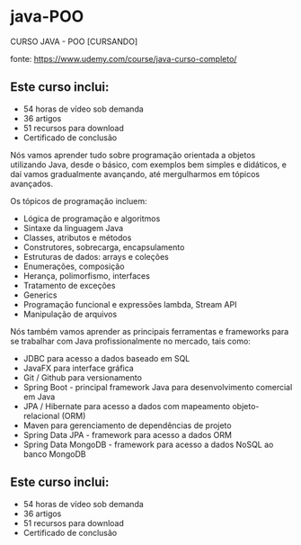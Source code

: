# java-POO
CURSO JAVA - POO [CURSANDO]

fonte: https://www.udemy.com/course/java-curso-completo/

## Este curso inclui:
+ 54 horas de vídeo sob demanda
+ 36 artigos
+ 51 recursos para download
+ Certificado de conclusão

Nós vamos aprender tudo sobre programação orientada a objetos utilizando Java, 
desde o básico, com exemplos bem simples e didáticos, e daí vamos gradualmente avançando, 
até mergulharmos em tópicos avançados. 

Os tópicos de programação incluem:

+ Lógica de programação e algoritmos
+ Sintaxe da linguagem Java
+ Classes, atributos e métodos
+ Construtores, sobrecarga, encapsulamento
+ Estruturas de dados: arrays e coleções
+ Enumerações, composição
+ Herança, polimorfismo, interfaces
+ Tratamento de exceções
+ Generics
+ Programação funcional e expressões lambda, Stream API
+ Manipulação de arquivos

Nós também vamos aprender as principais ferramentas e frameworks 
para se trabalhar com Java profissionalmente no mercado, tais como:

+ JDBC para acesso a dados baseado em SQL
+ JavaFX para interface gráfica
+ Git / Github para versionamento
+ Spring Boot - principal framework Java para desenvolvimento comercial em Java
+ JPA / Hibernate para acesso a dados com mapeamento objeto-relacional (ORM)
+ Maven para gerenciamento de dependências de projeto
+ Spring Data JPA - framework para acesso a dados ORM
+ Spring Data MongoDB - framework para acesso a dados NoSQL ao banco MongoDB

## Este curso inclui:
+ 54 horas de vídeo sob demanda
+ 36 artigos
+ 51 recursos para download
+ Certificado de conclusão
